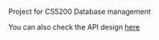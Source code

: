 Project for CS5200 Database management

You can also check the API design [here](http://docs.sunwenxiang.apiary.io/#)


